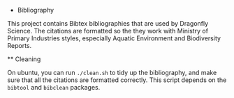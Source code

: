 * Bibliography

This project contains Bibtex bibliographies that are used
by Dragonfly Science. The citations
are formatted so the they work with Ministry of Primary Industries
styles, especially Aquatic Environment and Biodiversity Reports.


** Cleaning

On ubuntu, you can run `./clean.sh` to tidy up the bibliography, and
make sure that all the citations are formatted correctly. This 
script depends on the `bibtool` and `bibclean` packages.

